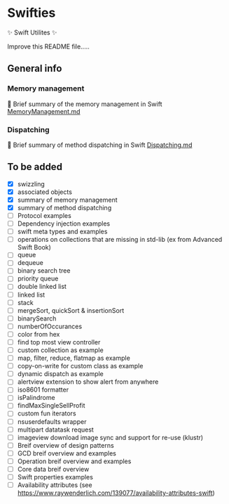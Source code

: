 # Swifties
:sparkles: Swift Utilites :sparkles:

Improve this README file.....

## General info

### Memory management
:camel: Brief summary of the memory management in Swift [MemoryManagement.md](MemoryManagement.md)

### Dispatching
:camel: Brief summary of method dispatching in Swift [Dispatching.md](Dispatching.md)

## To be added 
- [x] swizzling 
- [x] associated objects
- [x] summary of memory management
- [x] summary of method dispatching
- [ ] Protocol examples
- [ ] Dependency injection examples
- [ ] swift meta types and examples
- [ ] operations on collections that are missing in std-lib (ex from Advanced Swift Book)
- [ ] queue
- [ ] dequeue
- [ ] binary search tree
- [ ] priority queue
- [ ] double linked list
- [ ] linked list
- [ ] stack
- [ ] mergeSort, quickSort & insertionSort 
- [ ] binarySearch
- [ ] numberOfOccurances
- [ ] color from hex
- [ ] find top most view controller
- [ ] custom collection as example
- [ ] map, filter, reduce, flatmap as example
- [ ] copy-on-write for custom class as example
- [ ] dynamic dispatch as example
- [ ] alertview extension to show alert from anywhere
- [ ] iso8601 formatter
- [ ] isPalindrome
- [ ] findMaxSingleSellProfit
- [ ] custom fun iterators
- [ ] nsuserdefaults wrapper
- [ ] multipart datatask request 
- [ ] imageview download image sync and support for re-use (klustr)
- [ ] Breif overview of design patterns
- [ ] GCD breif  overview and examples
- [ ] Operation breif  overview and examples
- [ ] Core data breif overview
- [ ] Swift properties examples
- [ ] Availability attributes (see https://www.raywenderlich.com/139077/availability-attributes-swift)
